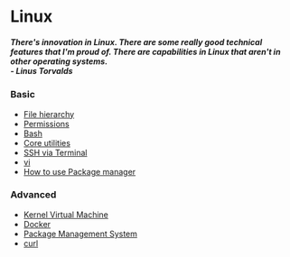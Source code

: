 # Linux
##### <em> There's innovation in Linux. There are some really good technical features that I'm proud of. There are capabilities in Linux that aren't in other operating systems. <br> - Linus Torvalds </em> 

### Basic 
- [File hierarchy](https://man.archlinux.org/man/file-hierarchy.7.en)
- [Permissions](rwx.md)
- [Bash](https://learnxinyminutes.com/docs/bash/)
- [Core utilities](https://wiki.archlinux.org/title/core_utilities) 
- [SSH via Terminal](ssh.md)
- [vi](VI.md)
- [How to use Package manager]()

### Advanced
- [Kernel Virtual Machine](kvm.md)
- [Docker]()
- [Package Management System]()
- [curl](https://curl.se/)
